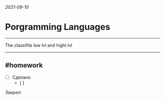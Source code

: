 *2021-09-10*

# Porgramming Languages
---

The classifite low lvl and hight lvl



---

##    #homework 

- [ ]  Сделано
	- [ ] 

_Закреп:_
